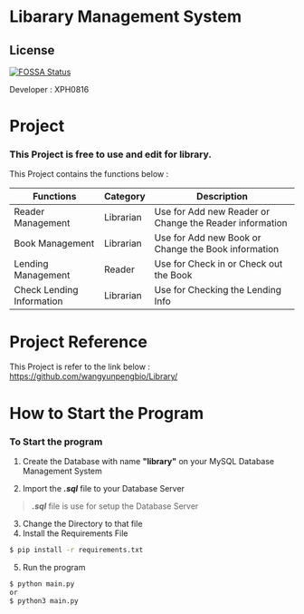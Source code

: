 # Libarary Management System

## License
[![FOSSA Status](https://app.fossa.com/api/projects/git%2Bgithub.com%2FXPH0816%2FLibrary-management-system.svg?type=large)](https://app.fossa.com/projects/git%2Bgithub.com%2FXPH0816%2FLibrary-management-system?ref=badge_large)

Developer : XPH0816

# Project
### This Project is free to use and edit for library.

This Project contains the functions below :

| Functions  | Category | Description  |
| ------------- | ------------- | ------------- |
| Reader Management  | Librarian  | Use for Add new Reader or Change the Reader information  |
| Book Management | Librarian  | Use for Add new Book or Change the Book information  |
| Lending Management  | Reader  | Use for Check in or Check out the Book  |
| Check Lending Information  | Librarian  | Use for Checking the Lending Info  |


# Project Reference
This Project is refer to the link below :
    https://github.com/wangyunpengbio/Library/

# How to Start the Program
### To Start the program

1. Create the Database with name **"library"** on your MySQL Database Management System

2. Import the **_.sql_** file to your Database Server
> *__.sql__* file is use for setup the Database Server

3. Change the Directory to that file
4. Install the Requirements File
```bat
$ pip install -r requirements.txt
```
5. Run the program
```bat
$ python main.py
or
$ python3 main.py
```
